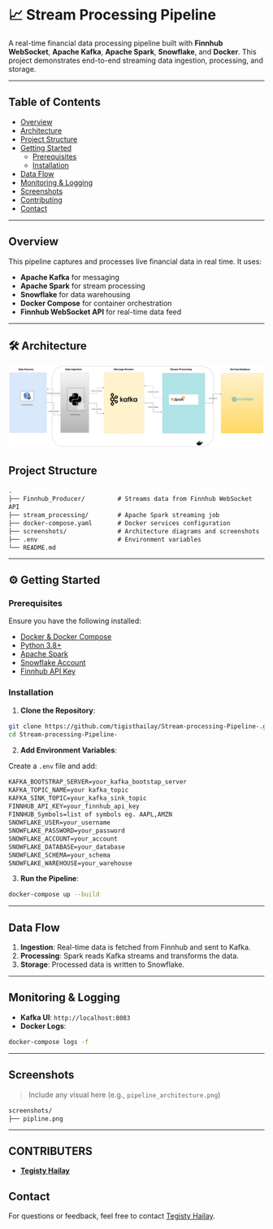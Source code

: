 # 📈 Stream Processing Pipeline

A real-time financial data processing pipeline built with **Finnhub WebSocket**, **Apache Kafka**, **Apache Spark**, **Snowflake**, and **Docker**. This project demonstrates end-to-end streaming data ingestion, processing, and storage.

---

## Table of Contents

- [Overview](#-overview)
- [Architecture](#-architecture)
- [Project Structure](#-project-structure)
- [Getting Started](#-getting-started)
  - [Prerequisites](#prerequisites)
  - [Installation](#installation)
- [Data Flow](#-data-flow)
- [Monitoring & Logging](#-monitoring--logging)
- [Screenshots](#-screenshots)
- [Contributing](#-contributing)
- [Contact](#-contact)

---

## Overview

This pipeline captures and processes live financial data in real time. It uses:

- **Apache Kafka** for messaging
- **Apache Spark** for stream processing
- **Snowflake** for data warehousing
- **Docker Compose** for container orchestration
- **Finnhub WebSocket API** for real-time data feed

---

## 🛠️ Architecture

<img title=" " alt="Alt text" src="/screenshots/pipeline.png" width= "1000">

## Project Structure

```
.
├── Finnhub_Producer/         # Streams data from Finnhub WebSocket API
├── stream_processing/        # Apache Spark streaming job
├── docker-compose.yaml       # Docker services configuration
├── screenshots/              # Architecture diagrams and screenshots
├── .env                      # Environment variables
└── README.md
```

---

## ⚙️ Getting Started

### Prerequisites

Ensure you have the following installed:

- [Docker & Docker Compose](https://www.docker.com/)
- [Python 3.8+](https://www.python.org/)
- [Apache Spark](https://spark.apache.org/)
- [Snowflake Account](https://signup.snowflake.com/)
- [Finnhub API Key](https://finnhub.io/)

### Installation

1. **Clone the Repository**:

```bash
git clone https://github.com/tigisthailay/Stream-processing-Pipeline-.git
cd Stream-processing-Pipeline-
```

2. **Add Environment Variables**:

Create a `.env` file and add:

```env
KAFKA_BOOTSTRAP_SERVER=your_kafka_bootstap_server
KAFKA_TOPIC_NAME=your kafka_topic
KAFKA_SINK_TOPIC=your_kafka_sink_topic
FINNHUB_API_KEY=your_finnhub_api_key
FINNHUB_Symbols=list of symbols eg. AAPL,AMZN
SNOWFLAKE_USER=your_username
SNOWFLAKE_PASSWORD=your_password
SNOWFLAKE_ACCOUNT=your_account
SNOWFLAKE_DATABASE=your_database
SNOWFLAKE_SCHEMA=your_schema
SNOWFLAKE_WAREHOUSE=your_warehouse
```

3. **Run the Pipeline**:

```bash
docker-compose up --build
```

---

## Data Flow

1. **Ingestion**: Real-time data is fetched from Finnhub and sent to Kafka.
2. **Processing**: Spark reads Kafka streams and transforms the data.
3. **Storage**: Processed data is written to Snowflake.

---

## Monitoring & Logging

- **Kafka UI**: `http://localhost:8083`
- **Docker Logs**:

```bash
docker-compose logs -f
```

---

## Screenshots

> Include any visual here (e.g., `pipeline_architecture.png`)

```
screenshots/
├── pipline.png
```

---

## CONTRIBUTERS
- [**Tegisty Hailay**](https://github.com/tigisthailay)

## Contact

For questions or feedback, feel free to contact [Tegisty Hailay](tigisthay13@gmail.com).